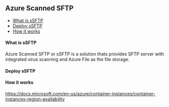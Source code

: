 ## Azure Scanned SFTP  

* [What is sSFTP](#what-is-ssftp)
* [Deploy sSFTP](#deploy-ssftp)
* [How it works](#how-it-works)

#### What is sSFTP
Azure Scanned SFTP or sSFTP is a solution thats provides SFTP server with integrated virus scanning and Azure File as the file storage.  

#### Deploy sSFTP


#### How it works




https://docs.microsoft.com/en-us/azure/container-instances/container-instances-region-availability
